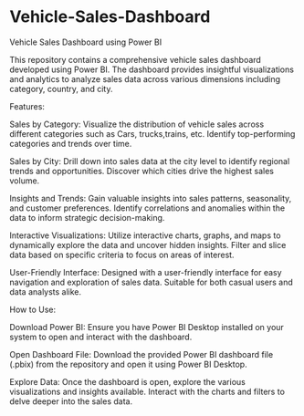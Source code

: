 # Vehicle-Sales-Dashboard
Vehicle Sales Dashboard using Power BI

This repository contains a comprehensive vehicle sales dashboard developed using Power BI. The dashboard provides insightful visualizations and analytics to analyze sales data across various dimensions including category, country, and city.

Features:

Sales by Category: Visualize the distribution of vehicle sales across different categories such as Cars, trucks,trains, etc. Identify top-performing categories and trends over time.

Sales by City: Drill down into sales data at the city level to identify regional trends and opportunities. Discover which cities drive the highest sales volume.

Insights and Trends: Gain valuable insights into sales patterns, seasonality, and customer preferences. Identify correlations and anomalies within the data to inform strategic decision-making.

Interactive Visualizations: Utilize interactive charts, graphs, and maps to dynamically explore the data and uncover hidden insights. Filter and slice data based on specific criteria to focus on areas of interest.

User-Friendly Interface: Designed with a user-friendly interface for easy navigation and exploration of sales data. Suitable for both casual users and data analysts alike.

How to Use:

Download Power BI: Ensure you have Power BI Desktop installed on your system to open and interact with the dashboard.

Open Dashboard File: Download the provided Power BI dashboard file (.pbix) from the repository and open it using Power BI Desktop.

Explore Data: Once the dashboard is open, explore the various visualizations and insights available. Interact with the charts and filters to delve deeper into the sales data.
